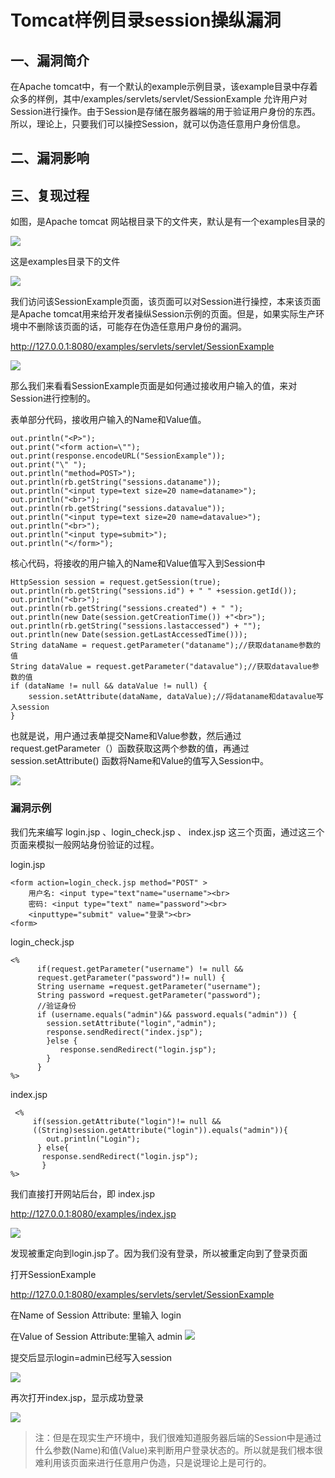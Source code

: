 Tomcat样例目录session操纵漏洞
=============================

一、漏洞简介
------------

在Apache
tomcat中，有一个默认的example示例目录，该example目录中存着众多的样例，其中/examples/servlets/servlet/SessionExample
允许用户对Session进行操作。由于Session是存储在服务器端的用于验证用户身份的东西。所以，理论上，只要我们可以操控Session，就可以伪造任意用户身份信息。

二、漏洞影响
------------

三、复现过程
------------

如图，是Apache tomcat 网站根目录下的文件夹，默认是有一个examples目录的

![](/Users/aresx/Documents/VulWiki/.resource/Tomcat样例目录session操纵漏洞/media/rId24.png)

这是examples目录下的文件

![](/Users/aresx/Documents/VulWiki/.resource/Tomcat样例目录session操纵漏洞/media/rId25.png)

我们访问该SessionExample页面，该页面可以对Session进行操控，本来该页面是Apache
tomcat用来给开发者操纵Session示例的页面。但是，如果实际生产环境中不删除该页面的话，可能存在伪造任意用户身份的漏洞。

<http://127.0.0.1:8080/examples/servlets/servlet/SessionExample>

![](/Users/aresx/Documents/VulWiki/.resource/Tomcat样例目录session操纵漏洞/media/rId27.png)

那么我们来看看SessionExample页面是如何通过接收用户输入的值，来对Session进行控制的。

表单部分代码，接收用户输入的Name和Value值。

    out.println("<P>");
    out.print("<form action=\"");
    out.print(response.encodeURL("SessionExample"));
    out.print("\" ");
    out.println("method=POST>");
    out.println(rb.getString("sessions.dataname"));
    out.println("<input type=text size=20 name=dataname>");
    out.println("<br>");
    out.println(rb.getString("sessions.datavalue"));
    out.println("<input type=text size=20 name=datavalue>");
    out.println("<br>");
    out.println("<input type=submit>");
    out.println("</form>");

核心代码，将接收的用户输入的Name和Value值写入到Session中

    HttpSession session = request.getSession(true);
    out.println(rb.getString("sessions.id") + " " +session.getId());
    out.println("<br>");
    out.println(rb.getString("sessions.created") + " ");
    out.println(new Date(session.getCreationTime()) +"<br>");
    out.println(rb.getString("sessions.lastaccessed") + "");
    out.println(new Date(session.getLastAccessedTime()));
    String dataName = request.getParameter("dataname");//获取dataname参数的值
    String dataValue = request.getParameter("datavalue");//获取datavalue参数的值
    if (dataName != null && dataValue != null) {
        session.setAttribute(dataName, dataValue);//将dataname和datavalue写入session
    }

也就是说，用户通过表单提交Name和Value参数，然后通过request.getParameter（）函数获取这两个参数的值，再通过session.setAttribute()
函数将Name和Value的值写入Session中。

![](/Users/aresx/Documents/VulWiki/.resource/Tomcat样例目录session操纵漏洞/media/rId28.png)

### 漏洞示例

我们先来编写 login.jsp 、login\_check.jsp 、 index.jsp
这三个页面，通过这三个页面来模拟一般网站身份验证的过程。

login.jsp

    <form action=login_check.jsp method="POST" >  
        用户名: <input type="text"name="username"><br> 
        密码: <input type="text" name="password"><br> 
        <inputtype="submit" value="登录"><br> 
    <form>

login\_check.jsp

    <% 
          if(request.getParameter("username") != null && 
          request.getParameter("password")!= null) {  
          String username =request.getParameter("username"); 
          String password =request.getParameter("password"); 
          //验证身份 
          if (username.equals("admin")&& password.equals("admin")) {  
            session.setAttribute("login","admin"); 
            response.sendRedirect("index.jsp"); 
            }else { 
               response.sendRedirect("login.jsp"); 
            }  
          } 
    %>

index.jsp

     <% 
         if(session.getAttribute("login")!= null &&
         ((String)session.getAttribute("login")).equals("admin")){ 
            out.println("Login"); 
          } else{
           response.sendRedirect("login.jsp");
           }
    %>

我们直接打开网站后台，即 index.jsp

<http://127.0.0.1:8080/examples/index.jsp>

![](/Users/aresx/Documents/VulWiki/.resource/Tomcat样例目录session操纵漏洞/media/rId31.png)

发现被重定向到login.jsp了。因为我们没有登录，所以被重定向到了登录页面

打开SessionExample

<http://127.0.0.1:8080/examples/servlets/servlet/SessionExample>

在Name of Session Attribute: 里输入 login

在Value of Session Attribute:里输入 admin
![](/Users/aresx/Documents/VulWiki/.resource/Tomcat样例目录session操纵漏洞/media/rId32.png)

提交后显示login=admin已经写入session

![](/Users/aresx/Documents/VulWiki/.resource/Tomcat样例目录session操纵漏洞/media/rId33.png)

再次打开index.jsp，显示成功登录

![](/Users/aresx/Documents/VulWiki/.resource/Tomcat样例目录session操纵漏洞/media/rId34.png)

> 注：但是在现实生产环境中，我们很难知道服务器后端的Session中是通过什么参数(Name)和值(Value)来判断用户登录状态的。所以就是我们根本很难利用该页面来进行任意用户伪造，只是说理论上是可行的。
